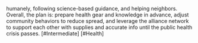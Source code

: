 humanely, following science-based guidance, and helping neighbors. Overall, the plan is: prepare health gear and knowledge in advance, adjust community behaviors to reduce spread, and leverage the alliance network to support each other with supplies and accurate info until the public health crisis passes. [#Intermediate] [#Health]